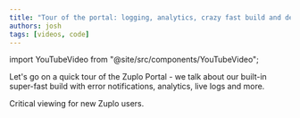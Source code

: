 ```yaml
---
title: "Tour of the portal: logging, analytics, crazy fast build and deploy"
authors: josh
tags: [videos, code]
---
```


import YouTubeVideo from "@site/src/components/YouTubeVideo";

<YouTubeVideo url="https://www.youtube-nocookie.com/embed/HRSRSDLTh0s" />

Let's go on a quick tour of the Zuplo Portal - we talk about our built-in super-fast build with error notifications, analytics, live logs and more.

Critical viewing for new Zuplo users.
